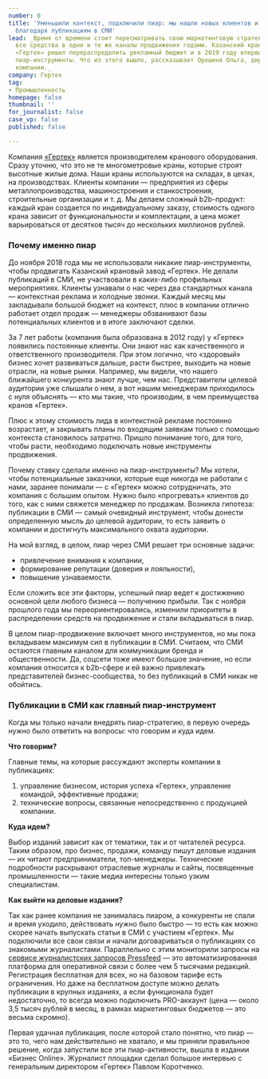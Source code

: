 ```yaml
---
number: 0
title: 'Уменьшили контекст, подключили пиар: мы нашли новых клиентов и увеличили продажи
  благодаря публикациям в СМИ'
lead: _Время от времени стоит пересматривать свою маркетинговую стратегию, а не вкладывать
  все средства в одни и те же каналы продвижения годами. Казанский крановый завод
  «Гертек» решил перераспределить рекламный бюджет и в 2019 году впервые подключил
  пиар-инструменты. Что из этого вышло, рассказывает Орешина Ольга, директор по развитию
  компании._
company: Гертек
tag:
- Промышленность
homepage: false
thumbnail: ''
for_journalist: false
case_vp: false
published: false

---
```

Компания [«Гертек»](https://www.gertek.ru/) является производителем кранового оборудования. Сразу уточню, что это не те многометровые краны, которые строят высотные жилые дома. Наши краны используются на складах, в цехах, на производствах. Клиенты компании — предприятия из сферы металлопроизводства, машиностроения и станкостроения, строительные организации и т. д. Мы делаем сложный b2b-продукт: каждый кран создается по индивидуальному заказу, стоимость одного крана зависит от функциональности и комплектации, а цена может варьироваться от десятков тысяч до нескольких миллионов рублей.

### **Почему именно пиар**

До ноября 2018 года мы не использовали никакие пиар-инструменты, чтобы продвигать Казанский крановый завод «Гертек». Не делали публикаций в СМИ, не участвовали в каких-либо профильных мероприятиях. Клиенты узнавали о нас через два стандартных канала — контекстная реклама и холодные звонки. Каждый месяц мы закладывали большой бюджет на контекст, плюс в компании отлично работает отдел продаж — менеджеры обзванивают базы потенциальных клиентов и в итоге заключают сделки.

За 7 лет работы (компания была образована в 2012 году) у «Гертек» появились постоянные клиенты. Они знают нас как качественного и ответственного производителя. При этом логично, что «здоровый» бизнес хочет развиваться дальше, расти быстрее, выходить на новые отрасли, на новые рынки. Например, мы видели, что нашего ближайшего конкурента знают лучше, чем нас. Представители целевой аудитории уже слышали о нем, а вот нашим менеджерам приходилось с нуля объяснять — кто мы такие, что производим, в чем преимущества кранов «Гертек».

Плюс к этому стоимость лида в контекстной рекламе постоянно возрастает, и закрывать планы по входящим заявкам только с помощью контекста становилось затратно. Пришло понимание того, для того, чтобы расти, необходимо подключать новые инструменты продвижения.

Почему ставку сделали именно на пиар-инструменты? Мы хотели, чтобы потенциальные заказчики, которые еще никогда не работали с нами, заранее понимали — с «Гертек» можно сотрудничать, это компания с большим опытом. Нужно было «прогревать» клиентов до того, как с ними свяжется менеджер по продажам. Возникла гипотеза: публикации в СМИ — самый очевидный инструмент, чтобы донести определенную мысль до целевой аудитории, то есть заявить о компании и достигнуть максимального охвата аудитории.

На мой взгляд, в целом, пиар через СМИ решает три основные задачи:

* привлечение внимания к компании,
* формирование репутации (доверия и лояльности),
* повышение узнаваемости.

Если сложить все эти факторы, успешный пиар ведет к достижению основной цели любого бизнеса — получению прибыли. Так с ноября прошлого года мы переориентировались, изменили приоритеты в распределении средств на продвижение и стали вкладываться в пиар.

В целом пиар-продвижение включает много инструментов, но мы пока вкладываем максимум сил в публикации в СМИ. Считаем, что СМИ остаются главным каналом для коммуникации бренда и общественности. Да, соцсети тоже имеют большое значение, но если компания относится к b2b-сфере и ей важно привлекать представителей бизнес-сообщества, то без публикаций в СМИ никак не обойтись.

### **Публикации в СМИ как главный пиар-инструмент**

Когда мы только начали внедрять пиар-стратегию, в первую очередь нужно было ответить на вопросы: что говорим и куда идем.

**Что говорим?**

Главные темы, на которые рассуждают эксперты компании в публикациях:

1. управление бизнесом, история успеха «Гертек», управление командой, эффективные продажи;
2. технические вопросы, связанные непосредственно с продукцией компании.

**Куда идем?**

Выбор изданий зависит как от тематики, так и от читателей ресурса. Таким образом, про бизнес, продажи, команду пишут деловые издания — их читают предприниматели, топ-менеджеры. Технические подробности раскрывают отраслевые журналы и сайты, посвященные промышленности — такие медиа интересны только узким специалистам.

**Как выйти на деловые издания?**

Так как ранее компания не занималась пиаром, а конкуренты не спали и время уходило, действовать нужно было быстро — то есть как можно скорее начать выпускать статьи в СМИ с участием «Гертек». Мы подключили все свои связи и начали договариваться о публикациях со знакомыми журналистами. Параллельно с этим мониторили запросы на [сервисе журналистских запросов Pressfeed](https://pressfeed.ru/) — это автоматизированная платформа для оперативной связи с более чем 5 тысячами редакций. Регистрация бесплатная для всех, но на базовом тарифе есть ограничения. Но даже на бесплатном доступе можно делать публикации в крупных изданиях, а если функционала будет недостаточно, то всегда можно подключить PRO-аккаунт (цена — около 3,5 тысяч рублей в месяц, в рамках маркетинговых бюджетов — это весьма скромно).

Первая удачная публикация, после которой стало понятно, что пиар — это то, чего нам действительно не хватало, и мы приняли правильное решение, когда запустили все эти пиар-активности, вышла в издании «Бизнес Online». Журналист площадки сделал большое интервью с генеральным директором «Гертек» Павлом Коротченко.